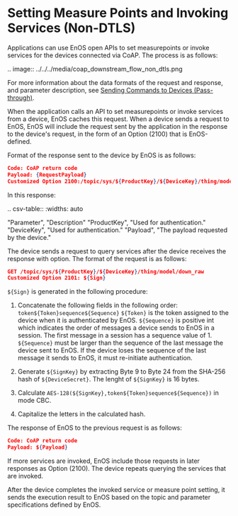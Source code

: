 # Setting Measure Points and Invoking Services (Non-DTLS)

Applications can use EnOS open APIs to set measurepoints or invoke services for the devices connected via CoAP. The process is as follows:

.. image:: ../../../media/coap_downstream_flow_non_dtls.png

For more information about the data formats of the request and response, and parameter description, see [Sending Commands to Devices (Pass-through)](../../mqtt/downstream/devices/invoke_services_pass).

When the application calls an API to set measurepoints or invoke services from a device, EnOS caches this request. When a device sends a request to EnOS, EnOS will include the request sent by the application in the response to the device's request, in the form of an Option (2100) that is EnOS-defined.

Format of the response sent to the device by EnOS is as follows:

```json
Code: CoAP return code
Payload: {RequestPayload}
Customized Option 2100:/topic/sys/${ProductKey}/${DeviceKey}/thing/model/down_raw
``` 

In this response:

.. csv-table::
   :widths: auto

   "Parameter", "Description"
   "ProductKey", "Used for authentication."
   "DeviceKey",	"Used for authentication."
   "Payload", "The payload requested by the device."

The device sends a request to query services after the device receives the response with option. The format of the request is as follows:

 ```json
GET /topic/sys/${ProductKey}/${DeviceKey}/thing/model/down_raw
Customized Option 2101: ${Sign}
```
`${Sign}` is generated in the following procedure:

 1. Concatenate the following fields in the following order:` token${Token}sequence${Sequence}`
     `${Token}` is the token assigned to the device when it is authenticated by EnOS. `${Sequence}` is positive int which indicates the order of messages a device sends to EnOS in a session. The first message in a session has a sequence value of 1. `${Sequence}` must be larger than the sequence of the last message the device sent to EnOS. If the device loses the sequence of the last message it sends to EnOS, it must re-initiate authentication.

 2. Generate `${SignKey}` by extracting Byte 9 to Byte 24 from the SHA-256 hash of `${DeviceSecret}`. The lenght of `${SignKey}` is 16 bytes.

 3. Calculate `AES-128(${SignKey},token${Token}sequence${Sequence})` in mode CBC.

 4. Capitalize the letters in the calculated hash.

The response of EnOS to the previous request is as follows:

```json
Code: CoAP return code
Payload: ${Payload}
```

If more services are invoked, EnOS include those requests in later responses as Option (2100). The device repeats querying the services that are invoked.

After the device completes the invoked service or measure point setting, it sends the execution result to EnOS based on the topic and parameter specifications defined by EnOS.